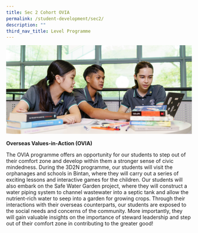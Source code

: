 ```yaml
---
title: Sec 2 Cohort OVIA
permalink: /student-development/sec2/
description: ""
third_nav_title: Level Programme
---
```

![](/images/studying.png)

**Overseas Values-in-Action (OVIA)**

The OVIA programme offers an opportunity for our students to step out of their comfort zone and develop within them a stronger sense of civic mindedness. During the 3D2N programme, our students will visit the orphanages and schools in Bintan, where they will carry out a series of exciting lessons and interactive games for the children. Our students will also embark on the Safe Water Garden project, where they will construct a water piping system to channel wastewater into a septic tank and allow the nutrient-rich water to seep into a garden for growing crops. Through their interactions with their overseas counterparts, our students are exposed to the social needs and concerns of the community. More importantly, they will gain valuable insights on the importance of steward leadership and step out of their comfort zone in contributing to the greater good!